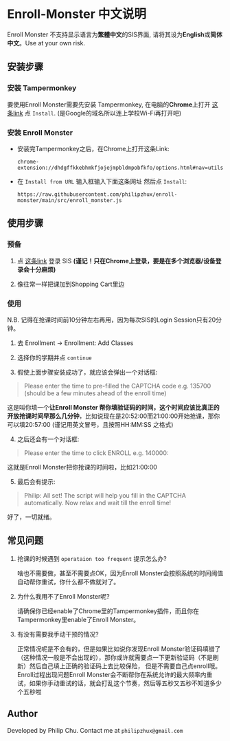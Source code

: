 
# Enroll-Monster 中文说明
Enroll Monster 不支持显示语言为**繁體中文**的SIS界面, 请将其设为**English**或**简体中文**。Use at your own risk.

## 安装步骤
### **安装 Tampermonkey**

要使用Enroll Monster需要先安装 Tampermonkey, 在电脑的**Chrome**上打开 [这条link](https://chrome.google.com/webstore/detail/tampermonkey/dhdgffkkebhmkfjojejmpbldmpobfkfo?hl=en) 点 ```Install```.
(是Google的域名所以连上学校Wi-Fi再打开吧)  
### **安装 Enroll Monster**
* 安装完Tampermonkey之后，在Chrome上打开这条Link:

	```chrome-extension://dhdgffkkebhmkfjojejmpbldmpobfkfo/options.html#nav=utils```

* 在 ```Install from URL``` 输入框输入下面这条网址 然后点 ```Install```:

	```https://raw.githubusercontent.com/philipzhux/enroll-monster/main/src/enroll_monster.js```

## 使用步骤
### 预备
1. 点 [这条link](http://sis.cuhk.edu.cn:81/psp/csprd/?cmd=login) 登录 SIS **(谨记！只在Chrome上登录，要是在多个浏览器/设备登录会十分麻烦)**

2. 像往常一样把课加到Shopping Cart里边


### 使用
N.B. 记得在抢课时间前10分钟左右再用，因为每次SIS的Login Session只有20分钟。
1. 去 Enrollment -> Enrollment: Add Classes

2. 选择你的学期并点 ```continue```

3. 假使上面步骤安装成功了，就应该会弹出一个对话框:
> Please enter the time to pre-filled the CAPTCHA code e.g. 135700 (should be a few minutes ahead of the enroll time)

这是叫你填一个**让Enroll Monster 帮你填验证码的时间，这个时间应该比真正的开放抢课时间早那么几分钟**，比如说现在是20:52:00而21:00:00开始抢课，那你可以填20:57:00 (谨记用英文冒号，且按照HH:MM:SS
之格式)

4. 之后还会有一个对话框:
> Please enter the time to click ENROLL e.g. 140000:

这就是Enroll Monster把你抢课的时间啦，比如21:00:00
	
5. 最后会有提示:
> Philip: All set! The script will help you fill in the CAPTCHA automatically. Now relax and wait till the enroll time!

好了，一切就绪。


## 常见问题

1. 抢课的时候遇到 ```operataion too frequent``` 提示怎么办?
   
   啥也不需要做，甚至不需要点OK，因为Enroll Monster会按照系统的时间阈值自动帮你重试，你什么都不做就对了。

2. 为什么我用不了Enroll Monster呢?
   
   请确保你已经enable了Chrome里的Tampermonkey插件，而且你在Tampermonkey里enable了Enroll Monster。

3. 有没有需要我手动干预的情况?
   
   正常情况呢是不会有的，但是如果比如说你发现Enroll Monster验证码填错了（这种情况一般是不会出现的），那你或许就需要点一下更新验证码（不是刷新）然后自己填上正确的验证码上去比较保险，
   但是不需要自己点enroll哦。Enroll过程出现问题Enroll Monster会不断帮你在系统允许的最大频率内重试，如果你手动重试的话，就会打乱这个节奏，然后等五秒又五秒不知道多少个五秒啦
   
## Author

Developed by Philip Chu. Contact me at ```philipzhux@gmail.com```
